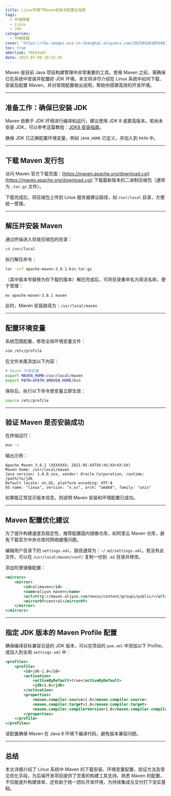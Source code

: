 ```yaml
---
title: Linux环境下Maven安装与配置全指南
tags:
  - 环境搭建
  - Linux
  - Jdk
categories:
  - 环境搭建
cover: 'https://lbs-images.oss-cn-shanghai.aliyuncs.com/202504261055483.png'
toc: true
abbrlink: 76643a67
date: 2022-07-08 10:53:45
---
```


Maven 是目前 Java 项目构建管理中非常重要的工具。使用 Maven 之前，需确保已在系统中安装并配置好 JDK 环境。本文将详尽介绍在 Linux 系统中如何下载、安装及配置 Maven，并对常用配置做出说明，帮助你搭建高效的开发环境。

<!-- more -->

---

## 准备工作：确保已安装 JDK

Maven 依赖于 JDK 环境进行编译和运行，建议使用 JDK 8 或更高版本。若尚未安装 JDK，可以参考这篇教程：[JDK8 安装指南](https://juejin.cn/post/6973879678335451172)。

确保 JDK 已正确配置环境变量，例如 `JAVA_HOME` 已定义，并加入到 `PATH` 中。

---

## 下载 Maven 发行包

访问 Maven 官方下载页面：[https://maven.apache.org/download.cgi](https://maven.apache.org/download.cgi) 下载最新版本的二进制压缩包（通常为 `.tar.gz` 文件）。

下载完成后，将压缩包上传到 Linux 服务器建议路径，如 `/usr/local` 目录，方便统一管理。

---

## 解压并安装 Maven

通过终端进入存放压缩包的目录：

```bash
cd /usr/local
```

执行解压命令：

```bash
tar -xvf apache-maven-3.8.1-bin.tar.gz
```

（其中版本号替换为你下载的版本）解压完成后，可将目录重命名为简洁名称，便于管理：

```bash
mv apache-maven-3.8.1 maven
```

此时，Maven 安装路径为：`/usr/local/maven`

---

## 配置环境变量

系统范围配置，修改全局环境变量文件：

```bash
vim /etc/profile
```

在文件末尾添加以下内容：

```bash
# Maven 环境变量
export MAVEN_HOME=/usr/local/maven
export PATH=$PATH:$MAVEN_HOME/bin
```

保存后，执行以下命令使变量立即生效：

```bash
source /etc/profile
```

---

## 验证 Maven 是否安装成功

在终端运行：

```bash
mvn -v
```

输出示例：

```
Apache Maven 3.8.1 (XXXXXXX; 2021-05-XXTXX:XX:XX+XX:XX)
Maven home: /usr/local/maven
Java version: 1.8.0_xxx, vendor: Oracle Corporation, runtime: /path/to/jdk
Default locale: en_US, platform encoding: UTF-8
OS name: "linux", version: "x.xx", arch: "amd64", family: "unix"
```

如果能正常显示版本信息，则说明 Maven 安装和环境配置已成功。

---

## Maven 配置优化建议

为了提升构建速度及稳定性，推荐配置国内镜像仓库，如阿里云 Maven 仓库，避免下载官方中央仓库时网络缓慢问题。

编辑用户目录下的 `settings.xml`，路径通常为：`~/.m2/settings.xml`。若没有此文件，可以在 `/usr/local/maven/conf/` 复制一份到 `.m2` 目录并修改。

添加阿里镜像配置：

```xml
<mirrors>
    <mirror>
        <id>alimaven</id>
        <name>aliyun maven</name>
        <url>http://maven.aliyun.com/nexus/content/groups/public/</url>
        <mirrorOf>central</mirrorOf>
    </mirror>
</mirrors>
```

---

## 指定 JDK 版本的 Maven Profile 配置

确保编译目标兼容合适的 JDK 版本，可以在项目的 `pom.xml` 中添加以下 Profile，或加入到全局 `settings.xml` 中：

```xml
<profiles>
    <profile>
        <id>jdk-1.8</id>
        <activation>
            <activeByDefault>true</activeByDefault>
            <jdk>1.8</jdk>
        </activation>
        <properties>
            <maven.compiler.source>1.8</maven.compiler.source>
            <maven.compiler.target>1.8</maven.compiler.target>
            <maven.compiler.compilerVersion>1.8</maven.compiler.compilerVersion>
        </properties>
    </profile>
</profiles>
```

该配置确保 Maven 在 Java 8 环境下编译代码，避免版本兼容问题。

---

## 总结

本文详细介绍了 Linux 系统中 Maven 的下载安装、环境变量配置、验证方法及常见优化手段，为后端开发项目提供了完善的构建工具支持。熟悉 Maven 的配置，不仅能提升构建效率，还有助于统一团队开发环境，为持续集成与交付打下坚实基础。